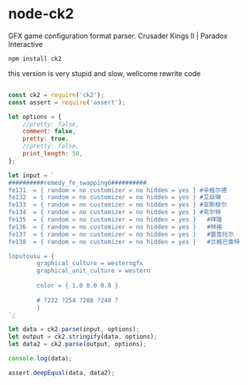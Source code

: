 # node-ck2
GFX game configuration format parser. Crusader Kings II | Paradox Interactive

`npm install ck2`

this version is very stupid and slow, wellcome rewrite code

```js

const ck2 = require('ck2');
const assert = require('assert');

let options = {
	//pretty: false,
	comment: false,
	pretty: true,
	//pretty: false,
	print_length: 50,
};

let input = `
##########remedy_fe_swapping6##########
fe131  = { random = no customizer = no hidden = yes } #辛格尔德
fe132  = { random = no customizer = no hidden = yes } #艾丝琳
fe133  = { random = no customizer = no hidden = yes } #亚斯穆尔
fe134  = { random = no customizer = no hidden = yes } #克尔特
fe135  = { random = no customizer = no hidden = yes }	#拜隆
fe136  = { random = no customizer = no hidden = yes }	#林格
fe137  = { random = no customizer = no hidden = yes }	#雷普托尔
fe138  = { random = no customizer = no hidden = yes }	#兰格巴鲁特

loputousu = {
		graphical_culture = westerngfx
		graphical_unit_culture = western
		
		color = { 1.0 0.0 0.0 }
		
		# ?222 ?254 ?208 ?240 ?
		}
`;

let data = ck2.parse(input, options);
let output = ck2.stringify(data, options);
let data2 = ck2.parse(output, options);

console.log(data);

assert.deepEqual(data, data2);
```

